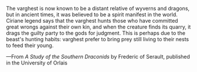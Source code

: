 The varghest is now known to be a distant relative of wyverns and dragons, but in ancient times, it was believed to be a spirit manifest in the world. Ciriane legend says that the varghest hunts those who have committed great wrongs against their own kin, and when the creature finds its quarry, it drags the guilty party to the gods for judgment. This is perhaps due to the beast's hunting habits: varghest prefer to bring prey still living to their nests to feed their young.

—From <i> A Study of the Southern Draconids </i> by Frederic of Serault, published in the University of Orlais